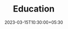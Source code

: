 ---
title: "Education"
date: 2023-03-15T10:30:00+05:30
draft: false
menu: "main"
layout: "education"
description: "Education description"
---